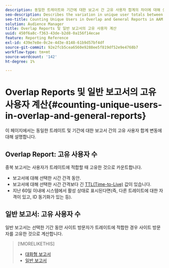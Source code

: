 ```yaml
---
description: 동일한 트레이트와 기간에 대한 보고서 간 고유 사용자 합계의 차이에 대해 설명합니다.
seo-description: Describes the variation in unique user totals between reports for the same trait and time period in Adobe Audience Manager
seo-title: Counting Unique Users in Overlap and General Reports in AAM
solution: Audience Manager
title: Overlap Reports 및 일반 보고서의 고유 사용자 계산
uuid: 450f6a8c-f363-43de-b2d8-0a156f14ecae
feature: Reporting Reference
exl-id: 439e7e8e-0c2e-4d3e-8148-61b9d57bf4df
source-git-commit: 92e2fcb5cea6560e9288ee5f819df52e9e4768b7
workflow-type: tm+mt
source-wordcount: '142'
ht-degree: 1%

---
```


# Overlap Reports 및 일반 보고서의 고유 사용자 계산{#counting-unique-users-in-overlap-and-general-reports}

이 페이지에서는 동일한 트레이트 및 기간에 대한 보고서 간의 고유 사용자 합계 변동에 대해 설명합니다.

<!-- 

c_unique_user_counts.xml

 -->

## Overlap Report: 고유 사용자 수

중복 보고서는 사용자가 트레이트에 적합할 때 고유한 것으로 카운트합니다.

* 보고서에 대해 선택한 시간 간격 동안.
* 보고서에 대해 선택한 시간 간격보다 긴 [TTL(Time-to-Live)](../features/traits/segment-ttl-explained.md) 값이 있습니다.
* 지난 60일 이내에 시스템에서 활성 상태로 표시된다면(즉, 다른 트레이트에 대한 자격이 있고, ID 동기화가 있는 등).

## 일반 보고서: 고유 사용자 수

일반 보고서는 선택한 기간 동안 사이트 방문자가 트레이트에 적합한 경우 사이트 방문자를 고유한 것으로 계산합니다.

>[!MORELIKETHIS]
>
>* [대화형 보고서](../reporting/dynamic-reports/dynamic-reports.md#interactive-and-overlap-reports)
>* [일반 보고서](../reporting/general-reports.md#general-reports-overview)

